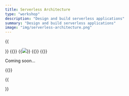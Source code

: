 ```yaml
---
title: Serverless Architecture
type: "workshop"
description: "Design and build serverless applications"
summary: "Design and build serverless applications"
image: "img/serverless-architecture.png"
---
```


{{<section>}}
{{<col-left-2>}}
{{<img class="img-fluid" src="/img/icons/error.svg">}}
{{</col-left-2>}}
{{<col-right-10 title="Design and build serverless applications.">}}

Coming soon...

{{</col-right-10>}}

{{</section>}}

